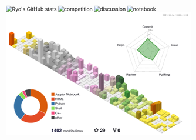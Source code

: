 ![Ryo's GitHub stats](https://github-readme-stats.vercel.app/api?username=r-matsuzaka&show_icons=true&theme=transparent)
![competition](https://road-to-kaggle-grandmaster.vercel.app/api/badges/osamurai/competition/light)
![discussion](https://road-to-kaggle-grandmaster.vercel.app/api/badges/osamurai/discussion/light)
![notebook](https://road-to-kaggle-grandmaster.vercel.app/api/badges/osamurai/notebook/light)
![](./profile-3d-contrib/profile-season-animate.svg)

